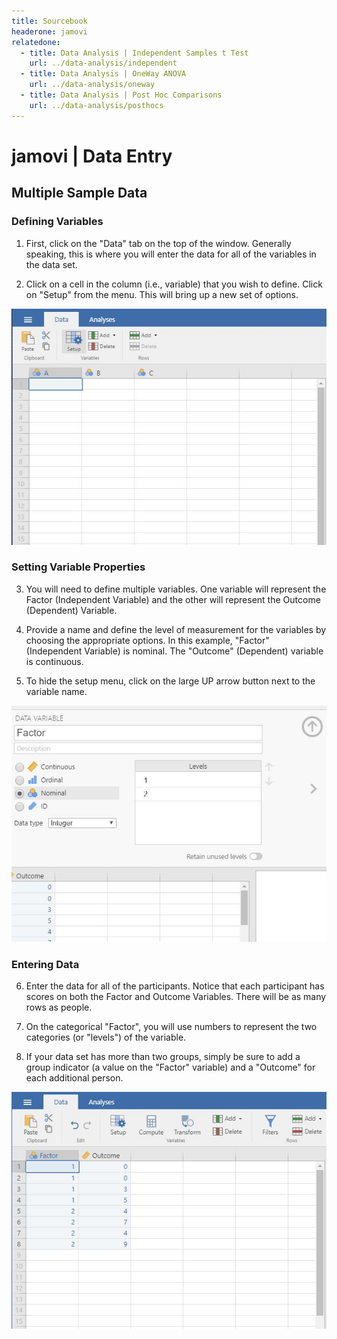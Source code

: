 ```yaml
---
title: Sourcebook
headerone: jamovi
relatedone:
  - title: Data Analysis | Independent Samples t Test
    url: ../data-analysis/independent
  - title: Data Analysis | OneWay ANOVA
    url: ../data-analysis/oneway
  - title: Data Analysis | Post Hoc Comparisons
    url: ../data-analysis/posthocs
---
```


# jamovi | Data Entry

## Multiple Sample Data 

### Defining Variables

1. First, click on the "Data" tab on the top of the window. Generally speaking, this is where you will enter the data for all of the variables in the data set. 

2. Click on a cell in the column (i.e., variable) that you wish to define. Click on "Setup" from the menu. This will bring up a new set of options. 

<p align="center"><kbd><img src="multiple1.png"></kbd></p>

### Setting Variable Properties

3. You will need to define multiple variables. One variable will represent the Factor (Independent Variable) and the other will represent the Outcome (Dependent) Variable.

4. Provide a name and define the level of measurement for the variables by choosing the appropriate options. In this example, "Factor" (Independent Variable) is nominal. The "Outcome" (Dependent) variable is continuous.

5. To hide the setup menu, click on the large UP arrow button next to the variable name.

<p align="center"><kbd><img src="multiple2.png"></kbd></p>

### Entering Data

6. Enter the data for all of the participants. Notice that each participant has scores on both the Factor and Outcome Variables. There will be as many rows as people.

7. On the categorical "Factor", you will use numbers to represent the two categories (or "levels") of the variable.

8. If your data set has more than two groups, simply be sure to add a group indicator (a value on the "Factor" variable) and a "Outcome" for each additional person. 

<p align="center"><kbd><img src="multiple3.png"></kbd></p>
